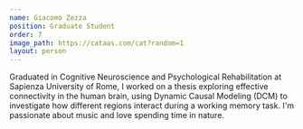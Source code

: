 ```yaml
---
name: Giacomo Zezza
position: Graduate Student
order: 7
image_path: https://cataas.com/cat?random=1
layout: person
---
```

Graduated in Cognitive Neuroscience and Psychological Rehabilitation at Sapienza University of Rome, I worked on a thesis exploring effective connectivity in the human brain, using Dynamic Causal Modeling (DCM) to investigate how different regions interact during a working memory task. I'm passionate about music and love spending time in nature.